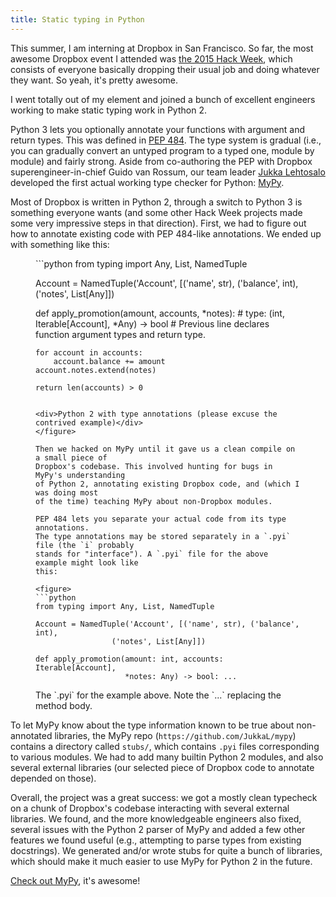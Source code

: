 ```yaml
---
title: Static typing in Python
---
```


This summer, I am interning at Dropbox in San Francisco. So far, the most
awesome Dropbox event I attended was [the 2015 Hack Week](https://blogs.dropbox.com/dropbox/2015/08/hack-week-2015/),
which consists of everyone basically dropping their usual job and doing whatever
they want. So yeah, it's pretty awesome.

I went totally out of my element and joined a bunch of excellent engineers
working to make static typing work in Python 2.

Python 3 lets you optionally annotate your functions with argument and return
types. This was defined in [PEP 484](https://www.python.org/dev/peps/pep-0484/).
The type system is gradual (i.e., you can gradually convert an untyped program
to a typed one, module by module) and fairly strong.
Aside from co-authoring the PEP with Dropbox superengineer-in-chief
Guido van Rossum, our team leader [Jukka Lehtosalo](http://www.cl.cam.ac.uk/~jal82/)
developed the first actual working type checker for Python:
[MyPy](http://mypy-lang.org/).

Most of Dropbox is written in Python 2, through a switch to Python 3 is
something everyone wants (and some other Hack Week projects made some very
impressive steps in that direction). First, we had to figure out how
to annotate existing code with PEP 484-like annotations. We ended up with
something like this:

<figure>
```python
from typing import Any, List, NamedTuple

Account = NamedTuple('Account', [('name', str), ('balance', int),
				 ('notes', List[Any]])

def apply_promotion(amount, accounts, *notes):
    # type: (int, Iterable[Account], *Any) -> bool
    # Previous line declares function argument types and return type.

    for account in accounts:
        account.balance += amount
	account.notes.extend(notes)

    return len(accounts) > 0
```

<div>Python 2 with type annotations (please excuse the contrived example)</div>
</figure>

Then we hacked on MyPy until it gave us a clean compile on a small piece of
Dropbox's codebase. This involved hunting for bugs in MyPy's understanding
of Python 2, annotating existing Dropbox code, and (which I was doing most
of the time) teaching MyPy about non-Dropbox modules.

PEP 484 lets you separate your actual code from its type annotations.
The type annotations may be stored separately in a `.pyi` file (the `i` probably
stands for "interface"). A `.pyi` file for the above example might look like
this:

<figure>
```python
from typing import Any, List, NamedTuple

Account = NamedTuple('Account', [('name', str), ('balance', int),
				 ('notes', List[Any]])

def apply_promotion(amount: int, accounts: Iterable[Account],
                    *notes: Any) -> bool: ...
```

<div>The `.pyi` for the example above. Note the `...` replacing the method body.</div>
</figure>

To let MyPy know about the type information known to be true about non-annotated
libraries, the MyPy repo (`https://github.com/JukkaL/mypy`) contains a directory
called `stubs/`, which contains `.pyi` files corresponding to various modules.
We had to add many builtin Python 2 modules, and also several external
libraries (our selected piece of Dropbox code to annotate depended on those).

Overall, the project was a great success: we got a mostly clean typecheck
on a chunk of Dropbox's codebase interacting with several external libraries.
We found, and the more knowledgeable engineers also fixed, several issues
with the Python 2 parser of MyPy and added a few other features we found useful
(e.g., attempting to parse types from existing docstrings). We generated and/or
wrote stubs for quite a bunch of libraries, which should make it much easier to
use MyPy for Python 2 in the future.

[Check out MyPy](http://mypy-lang.org), it's awesome!
